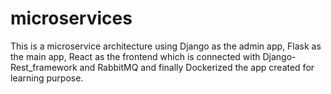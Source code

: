 # microservices

This is a microservice architecture using Django as the admin app, Flask as the main app, 
React as the frontend which is connected with Django-Rest_framework and RabbitMQ and finally Dockerized the app created for learning purpose. 
